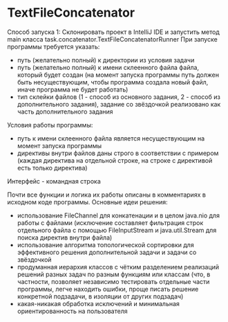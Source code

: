 # TextFileConcatenator
Способ запуска 1: Склонировать проект в IntelliJ IDE и запустить метод main класса task.concatenator.TextFileConcatenatorRunner
При запуске программы требуется указать:
  - путь (желательно полный) к директории из условия задачи
  - путь (желательно полный) к имени склеенного файла файла, который будет создан (на момент запуска программы путь должен быть несуществующим, чтобы программа создала новый файл, иначе программа не будет работать)
  - тип склейки файлов (1 - способ из основного задания, 2 - способ из дополнительного задания), задание со звёздочкой реализовано как часть дополнительного задания

Условия работы программы:
  - путь к имени склеенного файла является несуществующим на момент запуска программы
  - директивы внутри файлов даны строго в соответствии с примером (каждая директива на отдельной строке, на строке с директивой есть только директива)

Интерфейс - командная строка

Почти все функции и логика их работы описаны в комментариях в исходном коде программы. Основные идеи решения:
- использование FileChannel для конкатенации и в целом java.nio для работы с файлами (исключение составляет фильтрация строк отдельного файла с помощью FileInputStream и java.util.Stream<T> для поиска директив внутри файла)
- использование алгоритма топологической сортировки для эффективного решения дополнительной задачи и задачи со звёздочкой
- продуманная иерархия классов с чётким разделением реализаций решений разных задач по разным функциям или классам (что, в частности, позволяет независимо тестировать отдельные части программы, легче находить ошибки, проще писать решение конкретной подзадачи, в изоляции от других подзадач)
- какая-никакая обработка исключений и минимальная ориентированность на пользователя
